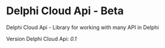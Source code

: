 
# Delphi Cloud Api - Beta #

Delphi Cloud Api - Library for working with many API in Delphi


Version Delphi Cloud Api: *0.1*
